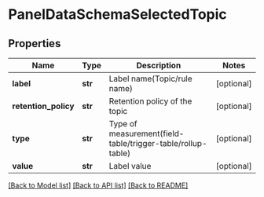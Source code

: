 # PanelDataSchemaSelectedTopic

## Properties
Name | Type | Description | Notes
------------ | ------------- | ------------- | -------------
**label** | **str** | Label name(Topic/rule name) | [optional] 
**retention_policy** | **str** | Retention policy of the topic | [optional] 
**type** | **str** | Type of measurement(field-table/trigger-table/rollup-table) | [optional] 
**value** | **str** | Label value | [optional] 

[[Back to Model list]](../README.md#documentation-for-models) [[Back to API list]](../README.md#documentation-for-api-endpoints) [[Back to README]](../README.md)


